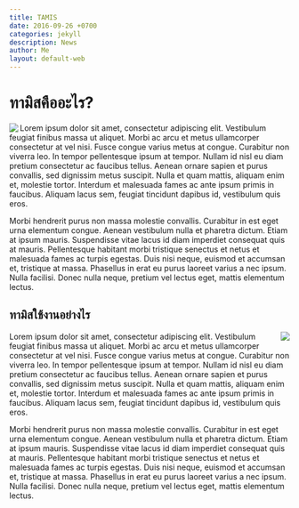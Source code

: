 ```yaml
---
title: TAMIS
date: 2016-09-26 +0700
categories: jekyll
description: News
author: Me
layout: default-web
---
```

# ทามิสคืออะไร?

<img src="http://www.tamis.in.th/image/system.png" align="left">


Lorem ipsum dolor sit amet, consectetur adipiscing elit. Vestibulum feugiat finibus massa ut aliquet. Morbi ac arcu et metus ullamcorper consectetur at vel nisi. Fusce congue varius metus at congue. Curabitur non viverra leo. In tempor pellentesque ipsum at tempor. Nullam id nisl eu diam pretium consectetur ac faucibus tellus. Aenean ornare sapien et purus convallis, sed dignissim metus suscipit. Nulla et quam mattis, aliquam enim et, molestie tortor. Interdum et malesuada fames ac ante ipsum primis in faucibus. Aliquam lacus sem, feugiat tincidunt dapibus id, vestibulum quis eros.

Morbi hendrerit purus non massa molestie convallis. Curabitur in est eget urna elementum congue. Aenean vestibulum nulla et pharetra dictum. Etiam at ipsum mauris. Suspendisse vitae lacus id diam imperdiet consequat quis at mauris. Pellentesque habitant morbi tristique senectus et netus et malesuada fames ac turpis egestas. Duis nisi neque, euismod et accumsan et, tristique at massa. Phasellus in erat eu purus laoreet varius a nec ipsum. Nulla facilisi. Donec nulla neque, pretium vel lectus eget, mattis elementum lectus.  


 ## ทามิสใช้งานอย่างไร  


<img src="http://www.tamis.in.th/image/system.png" align="right">

Lorem ipsum dolor sit amet, consectetur adipiscing elit. Vestibulum feugiat finibus massa ut aliquet. Morbi ac arcu et metus ullamcorper consectetur at vel nisi. Fusce congue varius metus at congue. Curabitur non viverra leo. In tempor pellentesque ipsum at tempor. Nullam id nisl eu diam pretium consectetur ac faucibus tellus. Aenean ornare sapien et purus convallis, sed dignissim metus suscipit. Nulla et quam mattis, aliquam enim et, molestie tortor. Interdum et malesuada fames ac ante ipsum primis in faucibus. Aliquam lacus sem, feugiat tincidunt dapibus id, vestibulum quis eros.

Morbi hendrerit purus non massa molestie convallis. Curabitur in est eget urna elementum congue. Aenean vestibulum nulla et pharetra dictum. Etiam at ipsum mauris. Suspendisse vitae lacus id diam imperdiet consequat quis at mauris. Pellentesque habitant morbi tristique senectus et netus et malesuada fames ac turpis egestas. Duis nisi neque, euismod et accumsan et, tristique at massa. Phasellus in erat eu purus laoreet varius a nec ipsum. Nulla facilisi. Donec nulla neque, pretium vel lectus eget, mattis elementum lectus.
